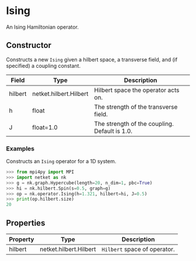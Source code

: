 # Ising
An Ising Hamiltonian operator.
## Constructor
Constructs a new ``Ising`` given a hilbert space, a transverse field,
and (if specified) a coupling constant.

| Field |         Type         |                 Description                 |
|-------|----------------------|---------------------------------------------|
|hilbert|netket.hilbert.Hilbert|Hilbert space the operator acts on.          |
|h      |float                 |The strength of the transverse field.        |
|J      |float=1.0             |The strength of the coupling. Default is 1.0.|
### Examples
Constructs an ``Ising`` operator for a 1D system.

```python
>>> from mpi4py import MPI
>>> import netket as nk
>>> g = nk.graph.Hypercube(length=20, n_dim=1, pbc=True)
>>> hi = nk.hilbert.Spin(s=0.5, graph=g)
>>> op = nk.operator.Ising(h=1.321, hilbert=hi, J=0.5)
>>> print(op.hilbert.size)
20

```


## Properties
|Property|         Type         |          Description          |
|--------|----------------------|-------------------------------|
|hilbert |netket.hilbert.Hilbert| ``Hilbert`` space of operator.|

